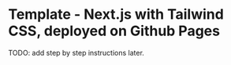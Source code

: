 # Template - Next.js with Tailwind CSS, deployed on Github Pages

TODO: add step by step instructions later.
